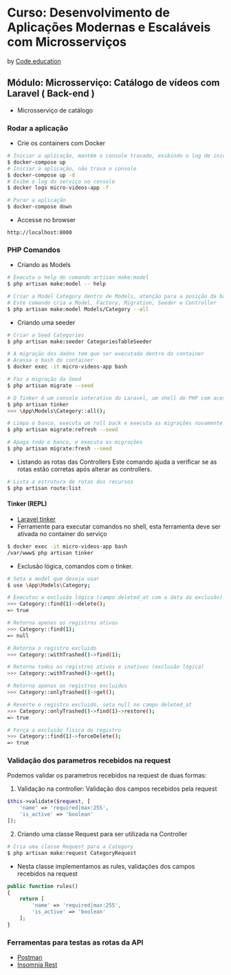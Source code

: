 # Curso: Desenvolvimento de Aplicações Modernas e Escaláveis com Microsserviços

by [Code.education](https://code.education/)


## Módulo: Microsserviço: Catálogo de vídeos com Laravel ( Back-end )

- Microsserviço de catálogo

### Rodar a aplicação
- Crie os containers com Docker

```bash
# Iniciar a aplicação, mantém o console travado, exibindo o log de inicialização dos serviços
$ docker-compose up
# Iniciar a aplicação, não trava o console
$ docker-compose up -d
# Exibe o log do serviço no console
$ docker logs micro-videos-app -f

# Parar a aplicação
$ docker-compose down
```

- Accesse no browser
```
http://localhost:8000
```

### PHP Comandos
- Criando as Models

```bash
# Executa o help do comando artisan make:model
$ php artisan make:model -- help

# Criar a Model Category dentro de Models, atenção para a posição da barra.
# Este comando cria a Model, Factory, Migration, Seeder e Controller
$ php artisan make:model Models/Category --all
```

- Criando uma seeder
```bash
# Criar a Seed Categories
$ php artisan make:seeder CategoriesTableSeeder

# A migração dos dados tem que ser executada dentro do container 
# Acessa o bash do container
$ docker exec -it micro-videos-app bash

# Faz a migração da Seed
$ php artisan migrate --seed

# O Tinker é um console interativo do Laravel, um shell do PHP com acesso às classes do nosso projeto.
$ php artisan tinker
>>> \App\Models\Category::all();

# Limpa o banco, executa um roll back e executa as migrações novamente
$ php artisan migrate:refresh --seed

# Apaga todo o banco, e executa as migrações
$ php artisan migrate:fresh --seed
```

- Listando as rotas das Controllers
Este comando ajuda a verificar se as rotas estão corretas após alterar as controllers.
```bash
# Lista a estrutura de rotas dos recursos
$ php artisan route:list
```

#### Tinker (REPL)
- [Laravel tinker](https://laravel.com/docs/7.x/artisan#tinker)
- Ferramente para executar comandos no shell, esta ferramenta deve ser ativada no container do serviço
```bash
$ docker exec -it micro-videos-app bash
/var/www$ php artisan tinker
```
- Exclusão lógica, comandos com o tinker.
```bash
# Seta a model que deseja usar
$ use \App\Models\Category;

# Executou a exclusão lógica (campo deleted_at com a data da exclusão)
>>> Category::find(1)->delete();
=> true

# Retorna apenas os registros ativos
>>> Category::find(1);
=> null

# Retorna o registro excluido
>>> Category::withTrashed()->find(1);

# Retorna todos os registros ativos e inativos (exclusão lógica)
>>> Category::withTrashed()->get();

# Retorna apenas os registros excluidos
>>> Category::onlyTrashed()->get();

# Reverte o registro excluido, seta null no campo deleted_at
>>> Category::onlyTrashed()->find(1)->restore();
=> true

# Força a exclusão fisica do registro
>>> Category::find(1)->forceDelete();
=> true
```


### Validação dos parametros recebidos na request
Podemos validar os parametros recebidos na request de duas formas:
1. Validação na controller: Validação dos campos recebidos pela request
```PHP
$this->validate($request, [
    'name' => 'required|max:255',
    'is_active' => 'boolean'
]);
```

2. Criando uma classe Request para ser utilizada na Controller
```bash
# Cria uma classe Request para a Category
$ php artisan make:request CategoryRequest
```
- Nesta classe implementamos as rules, validações dos campos recebidos na request
```PHP
public function rules()
{
    return [
        'name' => 'required|max:255',
        'is_active' => 'boolean'
    ];
}
```


### Ferramentas para testas as rotas da API
- [Postman](https://www.postman.com/)
- [Insomnia Rest](https://insomnia.rest/)

